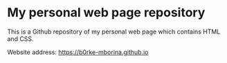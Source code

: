 # My personal web page repository

This is a Github repository of my personal web page which contains HTML and CSS.

Website address: https://b0rke-mborina.github.io